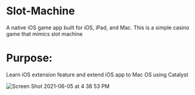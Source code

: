 # Slot-Machine
A native iOS game app built for iOS, iPad, and Mac.
This is a simple casino game that mimics slot machine

# Purpose: 
Learn iOS extension feature and extend iOS app to Mac OS using Catalyst

![Screen Shot 2021-06-05 at 4 38 53 PM](https://user-images.githubusercontent.com/36856709/120906137-966c5c80-c61c-11eb-882d-c10f2560359f.png)


